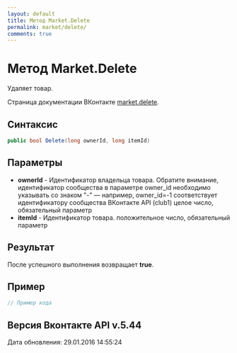 ```yaml
---
layout: default
title: Метод Market.Delete
permalink: market/delete/
comments: true
---
```

# Метод Market.Delete
Удаляет товар.

Страница документации ВКонтакте [market.delete](https://vk.com/dev/market.delete).

## Синтаксис
``` csharp
public bool Delete(long ownerId, long itemId)
```

## Параметры
+ **ownerId** - Идентификатор владельца товара. 
Обратите внимание, идентификатор сообщества в параметре owner_id необходимо указывать со знаком "-" — например, owner_id=-1 соответствует идентификатору сообщества ВКонтакте API (club1)  целое число, обязательный параметр
+ **itemId** - Идентификатор товара. положительное число, обязательный параметр

## Результат
После успешного выполнения возвращает **true**.

## Пример
``` csharp
// Пример кода
```

## Версия Вконтакте API v.5.44
Дата обновления: 29.01.2016 14:55:24
